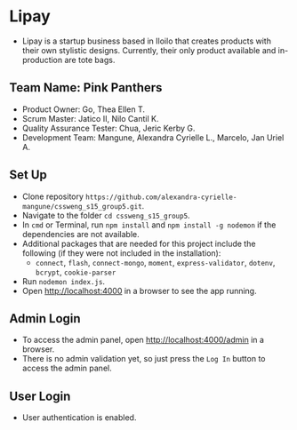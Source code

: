 # Lipay
* Lipay is a startup business based in Iloilo that creates products with their own stylistic designs. Currently, their only product available and in-production are tote bags.

## Team Name: Pink Panthers
* Product Owner: Go, Thea Ellen T.
* Scrum Master: Jatico II, Nilo Cantil K.
* Quality Assurance Tester: Chua, Jeric Kerby G.
* Development Team: Mangune, Alexandra Cyrielle L., Marcelo, Jan Uriel A.


## Set Up
* Clone repository `https://github.com/alexandra-cyrielle-mangune/cssweng_s15_group5.git`. 
* Navigate to the folder `cd cssweng_s15_group5`.
* In `cmd` or Terminal, run `npm install` and `npm install -g nodemon` if the dependencies are not available. 
* Additional packages that are needed for this project include the following (if they were not included in the installation):
  * `connect`, `flash`, `connect-mongo`, `moment`, `express-validator`, `dotenv`, `bcrypt`, `cookie-parser`
* Run `nodemon index.js`.
* Open [http://localhost:4000]() in a browser to see the app running.

## Admin Login
* To access the admin panel, open [http://localhost:4000/admin]() in a browser.
* There is no admin validation yet, so just press the `Log In` button to access the admin panel.

## User Login
* User authentication is enabled.